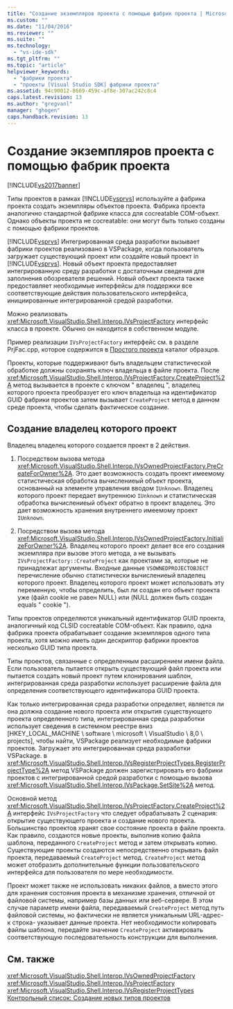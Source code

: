 ```yaml
---
title: "Создание экземпляров проекта с помощью фабрик проекта | Microsoft Docs"
ms.custom: ""
ms.date: "11/04/2016"
ms.reviewer: ""
ms.suite: ""
ms.technology: 
  - "vs-ide-sdk"
ms.tgt_pltfrm: ""
ms.topic: "article"
helpviewer_keywords: 
  - "фабрики проекта"
  - "проекты [Visual Studio SDK] фабрики проекта"
ms.assetid: 94c90012-8669-459c-af8e-307ac242c8c4
caps.latest.revision: 13
ms.author: "gregvanl"
manager: "ghogen"
caps.handback.revision: 13
---
```

# Создание экземпляров проекта с помощью фабрик проекта
[!INCLUDE[vs2017banner](../../code-quality/includes/vs2017banner.md)]

Типы проектов в рамках [!INCLUDE[vsprvs](../../code-quality/includes/vsprvs_md.md)] используйте a фабрика проекта создать экземпляры объектов проекта.  Фабрика проекта аналогично стандартной фабрике класса для cocreatable COM\-объект.  Однако объекты проекта не cocreatable: они могут быть только созданы с помощью фабрики проектов.  
  
 [!INCLUDE[vsprvs](../../code-quality/includes/vsprvs_md.md)] Интегрированная среда разработки вызывает фабрики проектов реализовано в VSPackage, когда пользователь загружает существующий проект или создайте новый проект in  [!INCLUDE[vsprvs](../../code-quality/includes/vsprvs_md.md)].  Новый объект проекта предоставляет интегрированную среду разработки с достаточным сведения для заполнения обозревателя решений.  Новый объект проекта также предоставляет необходимые интерфейсы для поддержки все соответствующие действия пользовательского интерфейса, инициированные интегрированной средой разработки.  
  
 Можно реализовать <xref:Microsoft.VisualStudio.Shell.Interop.IVsProjectFactory> интерфейс класса в проекте.  Обычно он находится в собственном модуле.  
  
 Пример реализации `IVsProjectFactory` интерфейс см. в разделе PrjFac.cpp, которое содержится в  [Простого проекта](http://msdn.microsoft.com/ru-ru/385fd2a3-d9f1-4808-87c2-a3f05a91fc36) каталог образцов.  
  
 Проекты, которые поддерживают быть владельцем статистической обработке должны сохранять ключ владельца в файле проекта.  После <xref:Microsoft.VisualStudio.Shell.Interop.IVsProjectFactory.CreateProject%2A> метод вызывается в проекте с ключом " владелец ", владелец которого проекта преобразует его ключ владельца на идентификатор GUID фабрики проектов затем вызывает  `CreateProject` метод в данном среде проекта, чтобы сделать фактическое создание.  
  
## Создание владелец которого проект  
 Владелец владелец которого создается проект в 2 действия.  
  
1.  Посредством вызова метода <xref:Microsoft.VisualStudio.Shell.Interop.IVsOwnedProjectFactory.PreCreateForOwner%2A>.  Это дает возможность создать проект имеемому статистическая обработка вычислениеый объект проекта, основанный на элементе управления вводом `IUnknown`.  Владелец которого проект передает внутреннюю `IUnknown` и статистическая обработка вычислениеый объект обратно в проект владелец.  Это дает возможность хранения внутреннего имеемому проект `IUnknown`.  
  
2.  Посредством вызова метода <xref:Microsoft.VisualStudio.Shell.Interop.IVsOwnedProjectFactory.InitializeForOwner%2A>.  Владелец которого проект делает все его создания экземпляра при вызове этого метода, а не вызывать `IVsProjectFactory::CreateProject` как проектами за, которые не принадлежат аргументы.  Входные данные `VSOWNEDPROJECTOBJECT` перечисление обычно статистически вычислениеый владелец которого проект.  Владелец которого проект может использовать эту переменную, чтобы определить, был ли создан его объект проекта уже \(файл cookie не равен NULL\) или \(NULL должен быть создан equals " cookie "\).  
  
 Типы проектов определяются уникальный идентификатор GUID проекта, аналогичный код CLSID cocreatable COM\-объект.  Как правило, одна фабрика проекта обрабатывает создание экземпляров одного типа проекта, хотя можно иметь один дескриптор фабрики проектов несколько GUID типа проекта.  
  
 Типы проектов, связанные с определенным расширением имени файла.  Если пользователь пытается открыть существующий файл проекта или пытается создать новый проект путем клонирования шаблон, интегрированная среда разработки использует расширение файла для определения соответствующего идентификатора GUID проекта.  
  
 Как только интегрированная среда разработки определяет, является ли она должна создание нового проекта или открытия существующего проекта определенного типа, интегрированная среда разработки использует сведения в системном реестре вниз \[HKEY\_LOCAL\_MACHINE \\ software \\ microsoft \\ VisualStudio \\ 8,0 \\ projects\], чтобы найти, VSPackage реализует необходимые фабрики проектов.  Загружает это интегрированная среда разработки VSPackage.  в <xref:Microsoft.VisualStudio.Shell.Interop.IVsRegisterProjectTypes.RegisterProjectType%2A> метод VSPackage должен зарегистрировать его фабрики проектов с интегрированной средой разработки с помощью вызова  <xref:Microsoft.VisualStudio.Shell.Interop.IVsPackage.SetSite%2A> метод.  
  
 Основной метод <xref:Microsoft.VisualStudio.Shell.Interop.IVsProjectFactory.CreateProject%2A> интерфейс  `IVsProjectFactory` что следует обрабатывать 2 сценария: открытие существующего проекта и создание нового проекта.  Большинство проектов хранят свое состояние проекта в файле проекта.  Как правило, создаются новые проекты, выполнив копию файла шаблона, переданного `CreateProject` метод и затем открывать копию.  Существующие проекты создаются непосредственно открывать файл проекта, передаваемый `CreateProject` метод.  `CreateProject` метод может отобразить дополнительные функции пользовательского интерфейса для пользователя по мере необходимости.  
  
 Проект может также не использовать никаких файлов, а вместо этого для хранения состояния проекта в механизме хранения, отличной от файловой системы, например базы данных или веб\-сервере.  В этом случае параметр имени файла, передаваемый `CreateProject` метод путь файловой системы, но фактически не является уникальным URL\-адрес\-к строка\- указывает данные проекта.  Нет необходимости копировать файлы шаблона, передайте значение `CreateProject` активировать соответствующую последовательность конструкции для выполнения.  
  
## См. также  
 <xref:Microsoft.VisualStudio.Shell.Interop.IVsOwnedProjectFactory>   
 <xref:Microsoft.VisualStudio.Shell.Interop.IVsProjectFactory>   
 <xref:Microsoft.VisualStudio.Shell.Interop.IVsRegisterProjectTypes>   
 [Контрольный список: Создание новых типов проектов](../../extensibility/internals/checklist-creating-new-project-types.md)